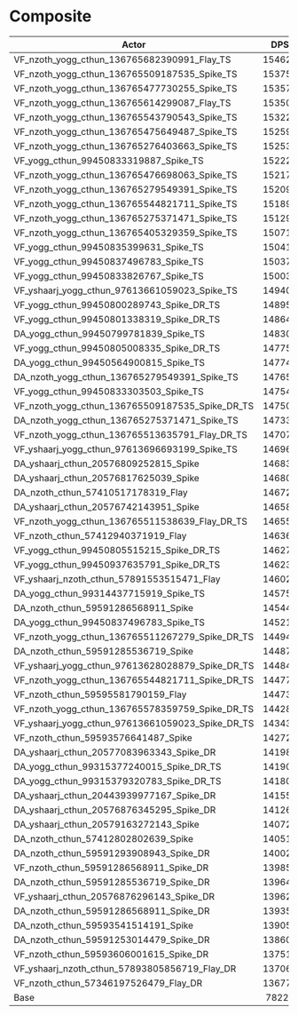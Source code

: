 # Composite
| Actor | DPS | Increase |
|---|:---:|:---:|
|VF_nzoth_yogg_cthun_136765682390991_Flay_TS|154627|97.66%|
|VF_nzoth_yogg_cthun_136765509187535_Spike_TS|153755|96.55%|
|VF_nzoth_yogg_cthun_136765477730255_Spike_TS|153576|96.32%|
|VF_nzoth_yogg_cthun_136765614299087_Flay_TS|153504|96.22%|
|VF_nzoth_yogg_cthun_136765543790543_Spike_TS|153221|95.86%|
|VF_nzoth_yogg_cthun_136765475649487_Spike_TS|152592|95.06%|
|VF_nzoth_yogg_cthun_136765276403663_Spike_TS|152534|94.98%|
|VF_yogg_cthun_99450833319887_Spike_TS|152220|94.58%|
|VF_nzoth_yogg_cthun_136765476698063_Spike_TS|152170|94.52%|
|VF_nzoth_yogg_cthun_136765279549391_Spike_TS|152096|94.43%|
|VF_nzoth_yogg_cthun_136765544821711_Spike_TS|151898|94.17%|
|VF_nzoth_yogg_cthun_136765275371471_Spike_TS|151294|93.40%|
|VF_nzoth_yogg_cthun_136765405329359_Spike_TS|150712|92.66%|
|VF_yogg_cthun_99450835399631_Spike_TS|150416|92.28%|
|VF_yogg_cthun_99450837496783_Spike_TS|150376|92.23%|
|VF_yogg_cthun_99450833826767_Spike_TS|150033|91.79%|
|VF_yshaarj_yogg_cthun_97613661059023_Spike_TS|149402|90.98%|
|VF_yogg_cthun_99450800289743_Spike_DR_TS|148955|90.41%|
|VF_yogg_cthun_99450801338319_Spike_DR_TS|148647|90.02%|
|DA_yogg_cthun_99450799781839_Spike_TS|148308|89.58%|
|VF_yogg_cthun_99450805008335_Spike_DR_TS|147753|88.87%|
|DA_yogg_cthun_99450564900815_Spike_TS|147743|88.86%|
|DA_nzoth_yogg_cthun_136765279549391_Spike_TS|147653|88.75%|
|VF_yogg_cthun_99450833303503_Spike_TS|147540|88.60%|
|VF_nzoth_yogg_cthun_136765509187535_Spike_DR_TS|147503|88.55%|
|DA_nzoth_yogg_cthun_136765275371471_Spike_TS|147333|88.34%|
|VF_nzoth_yogg_cthun_136765513635791_Flay_DR_TS|147077|88.01%|
|VF_yshaarj_yogg_cthun_97613696693199_Spike_TS|146963|87.86%|
|DA_yshaarj_cthun_20576809252815_Spike|146836|87.70%|
|DA_yshaarj_cthun_20576817625039_Spike|146800|87.66%|
|DA_nzoth_cthun_57410517178319_Flay|146723|87.56%|
|DA_yshaarj_cthun_20576742143951_Spike|146588|87.38%|
|VF_nzoth_yogg_cthun_136765511538639_Flay_DR_TS|146552|87.34%|
|VF_nzoth_cthun_57412940371919_Flay|146365|87.10%|
|VF_yogg_cthun_99450805515215_Spike_DR_TS|146279|86.99%|
|VF_yogg_cthun_99450937635791_Spike_DR_TS|146237|86.94%|
|VF_yshaarj_nzoth_cthun_57891553515471_Flay|146023|86.66%|
|DA_yogg_cthun_99314437715919_Spike_TS|145758|86.32%|
|DA_nzoth_cthun_59591286568911_Spike|145446|85.92%|
|DA_yogg_cthun_99450837496783_Spike_TS|145211|85.62%|
|VF_nzoth_yogg_cthun_136765511267279_Spike_DR_TS|144944|85.28%|
|DA_nzoth_cthun_59591285536719_Spike|144879|85.20%|
|VF_yshaarj_yogg_cthun_97613628028879_Spike_DR_TS|144849|85.16%|
|VF_nzoth_yogg_cthun_136765544821711_Spike_DR_TS|144777|85.07%|
|VF_nzoth_cthun_59595581790159_Flay|144737|85.02%|
|VF_nzoth_yogg_cthun_136765578359759_Spike_DR_TS|144289|84.45%|
|VF_yshaarj_yogg_cthun_97613661059023_Spike_DR_TS|143436|83.35%|
|VF_nzoth_cthun_59593576641487_Spike|142727|82.45%|
|DA_yshaarj_cthun_20577083963343_Spike_DR|141985|81.50%|
|DA_yogg_cthun_99315377240015_Spike_DR_TS|141908|81.40%|
|DA_yogg_cthun_99315379320783_Spike_DR_TS|141805|81.27%|
|DA_yshaarj_cthun_20443939977167_Spike_DR|141550|80.94%|
|DA_yshaarj_cthun_20576876345295_Spike_DR|141269|80.59%|
|DA_yshaarj_cthun_20579163272143_Spike|140728|79.89%|
|DA_nzoth_cthun_57412802802639_Spike|140514|79.62%|
|DA_nzoth_cthun_59591293908943_Spike_DR|140023|78.99%|
|VF_nzoth_cthun_59591286568911_Spike_DR|139852|78.77%|
|DA_nzoth_cthun_59591285536719_Spike_DR|139640|78.50%|
|VF_yshaarj_cthun_20576876296143_Spike_DR|139629|78.49%|
|DA_nzoth_cthun_59591286568911_Spike_DR|139353|78.14%|
|DA_nzoth_cthun_59593541514191_Spike|139050|77.75%|
|DA_nzoth_cthun_59591253014479_Spike_DR|138607|77.18%|
|VF_nzoth_cthun_59593606001615_Spike_DR|137510|75.78%|
|VF_yshaarj_nzoth_cthun_57893805856719_Flay_DR|137061|75.21%|
|VF_nzoth_cthun_57346197526479_Flay_DR|136777|74.84%|
|Base|78229|0.00%|
